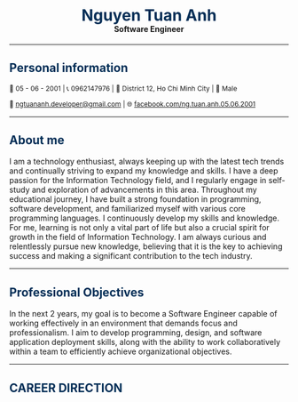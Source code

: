 <!-- <style>
.custom-hr {
    border: none;
    border-top: 3px solid #042F57;
    margin: 10px 0;
}
</style> -->

<!-- <div style="display: flex; align-items: flex-start; width: 100%;">
    <div style="width: 40%; margin-top: -14px">
        <h1 style="color: #042F57;">Nguyen Tuan Anh</h1>
        <h4 style="margin-top: -20px">Software Engineer</h4>
    </div>
    <div style="width: 60%; padding-left: 30px">
    <h4 style="color: #042F57; text-align: left">Personal information</h4>
    <div class="custom-hr"></div>
        <div style="display: flex; width: 100%;">
            <div style="width: 50%;">
            <p align="left" style="font-size: 12px; line-height: 1.3">🎂 05 - 06 - 2001</p>
            <p align="left" style="font-size: 12px; line-height: 1.3">📞  0962147976</p>
            <p align="left" style="font-size: 12px; line-height: 1.3">	🏡  District 12, Ho Chi Minh City</p>
            </div>
            <div style="width: 50%;">
            <p align="left" style="font-size: 12px; line-height: 1.3">👦 Male</p>
            <p align="left" style="font-size: 12px; line-height: 1.3">📧 <a href="mailto:ngtuananh.developer@gmail.com">ngtuananh.developer@gmail.com</a></p>
            <p align="left" style="font-size: 12px; line-height: 1.3">🌐 <a href="facebook.com/ng.tuan.anh.05.06.2001">Nguyễn Tuấn Anh</a></p>
            </div>
        </div>
    </div>
</div> -->

<h1 align="center" style="color: #042F57;">Nguyen Tuan Anh</h1>
<h4 align="center" style="margin-top: -20px">Software Engineer</h4>

---

<h2 align="left" style="color: #042F57; ">Personal information</h2>
<p align="left" style="font-size: 12px; line-height: 1.3">🎂 05 - 06 - 2001 | 📞  0962147976 | 🏡  District 12, Ho Chi Minh City | 👦 Male</p> 
<p align="left" style="font-size: 12px; line-height: 1.3">📧 <a href="mailto:ngtuananh.developer@gmail.com">ngtuananh.developer@gmail.com</a> | 🌐 <a href="facebook.com/ng.tuan.anh.05.06.2001">facebook.com/ng.tuan.anh.05.06.2001</a></p>

---

<h2 align="left" style="color: #042F57; ">About me</h2>
<p>I am a technology enthusiast, always keeping up with the latest tech trends and continually striving to expand my knowledge and skills. I have a deep passion for the Information Technology field, and I regularly engage in self-study and exploration of advancements in this area. Throughout my educational journey, I have built a strong foundation in programming, software development, and familiarized myself with various core programming languages. I continuously develop my skills and knowledge. For me, learning is not only a vital part of life but also a crucial spirit for growth in the field of Information Technology. I am always curious and relentlessly pursue new knowledge, believing that it is the key to achieving success and making a significant contribution to the tech industry.</p>

---

<h2 align="left" style="color: #042F57;">Professional Objectives</h2>

<p>In the next 2 years, my goal is to become a Software Engineer capable of working effectively in an environment that demands focus and professionalism. I aim to develop programming, design, and software application deployment skills, along with the ability to work collaboratively within a team to efficiently achieve organizational objectives.
</p>

---

<h2 align="left" style="color: #042F57;">CAREER DIRECTION</h2>
